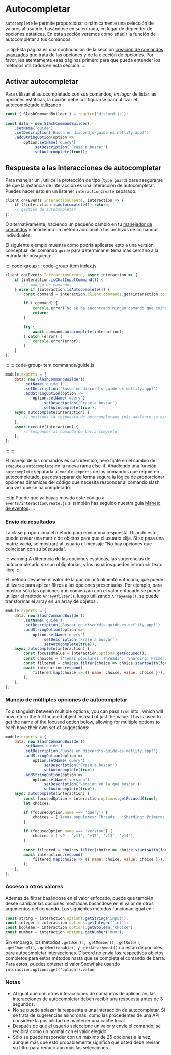 # Autocompletar

`Autocomplete` le permite proporcionar dinámicamente una selección de valores al usuario, basándose en su entrada, en lugar de depender de opciones estáticas. En esta sección veremos cómo añadir la función de autocompletar a tus comandos.

::: tip
Esta página es una continuación de la sección [creación de comandos avanzados](/slash-commands/advanced-creation.md) que trata de las opciones y de la elección de opciones. Por favor, lea atentamente esas páginas primero para que pueda entender los métodos utilizados en esta sección.
:::

## Activar autocompletar

Para utilizar el autocompletado con sus comandos, *en lugar* de listar las opciones estáticas, la opción debe configurarse para utilizar el autocompletado utilizando <DocsLink section="builders" path="class/SlashCommandStringOption?scrollTo=setAutocomplete" type="method" />:

```js {9}
const { SlashCommandBuilder } = require('discord.js');

const data = new SlashCommandBuilder()
	.setName('guide')
	.setDescription('Busca en discordjs-guide-es.netlify.app!')
	.addStringOption(option =>
		option.setName('query')
			.setDescription('Frase a buscar')
			.setAutocomplete(true));
```

## Respuesta a las interacciones de autocompletar

Para manejar un <DocsLink path="class/AutocompleteInteraction"/>, utilice la protección de tipo (`type guard`) <DocsLink path="class/BaseInteraction?scrollTo=isAutocomplete"/> para asegurarse de que la instancia de interacción es una interacción de autocompletar. Puedes hacer esto en un listener `interactionCreate` separado:

<!-- eslint-skip -->

```js
client.on(Events.InteractionCreate, interaction => {
	if (!interaction.isAutocomplete()) return;
	// gestión de autocompletar
});
```

O alternativamente, haciendo un pequeño cambio en tu [manejador de comandos](/creating-your-bot/command-handling.md) y añadiendo un método adicional a tus archivos de comandos individuales.

El siguiente ejemplo muestra cómo podría aplicarse esto a una versión conceptual del comando `guide` para determinar el tema más cercano a la entrada de búsqueda:

:::: code-group
::: code-group-item index.js
```js {4,13}
client.on(Events.InteractionCreate, async interaction => {
	if (interaction.isChatInputCommand()) {
		// manejo de comandos
	} else if (interaction.isAutocomplete()) {
		const command = interaction.client.commands.get(interaction.commandName);

		if (!command) {
			console.error(`No se ha encontrado ningún comando que coincida con ${interaction.commandName}.`);
			return;
		}

		try {
			await command.autocomplete(interaction);
		} catch (error) {
			console.error(error);
		}
	}
});
```
:::
::: code-group-item commands/guide.js
```js
module.exports = {
	data: new SlashCommandBuilder()
		.setName('guide')
		.setDescription('Busca en discordjs-guide-es.netlify.app!')
		.addStringOption(option =>
			option.setName('query')
				.setDescription('Frase a buscar')
				.setAutocomplete(true)),
	async autocomplete(interaction) {
		// gestiona la respuesta de autocompletado (más adelante se explica cómo hacerlo)
	},
	async execute(interaction) {
		// responder al comando de barra completo
	},
};
```
:::
::::

El manejo de los comandos es casi idéntico, pero fíjate en el cambio de `execute` a `autocomplete` en la nueva rama else-if. Añadiendo una función `autocomplete` separada al `module.exports` de los comandos que requieren autocompletado, puedes separar de forma segura la lógica de proporcionar opciones dinámicas del código que necesita responder al comando slash una vez que se ha completado.

:::tip
Puede que ya hayas movido este código a `events/interactionCreate.js` si también has seguido nuestra guía [Manejo de eventos](/creating-your-bot/event-handling.md).
:::

### Envío de resultados

La clase <DocsLink path="class/AutocompleteInteraction"/> proporciona el método <DocsLink path="class/AutocompleteInteraction?scrollTo=respond"/> para enviar una respuesta. Usando esto, puede enviar una matriz de objetos <DocsLink path="typedef/ApplicationCommandOptionChoiceData" /> para que el usuario elija. Si se pasa una matriz vacía, se mostrará al usuario el mensaje "No hay opciones que coincidan con su búsqueda".

::: warning
A diferencia de las opciones estáticas, las sugerencias de autocompletado *no* son obligatorias, y los usuarios pueden introducir texto libre.
:::

El método <DocsLink path="class/CommandInteractionOptionResolver?scrollTo=getFocused" /> devuelve el valor de la opción actualmente enfocada, que puede utilizarse para aplicar filtros a las opciones presentadas. Por ejemplo, para mostrar sólo las opciones que comienzan con el valor enfocado se puede utilizar el método `Array#filter()`, luego utilizando `Array#map()`, se puede transformar el array en un array de objetos <DocsLink path="typedef/ApplicationCommandOptionChoiceData" />.

```js {10-15}
module.exports = {
	data: new SlashCommandBuilder()
		.setName('guide')
		.setDescription('Buscar en discordjs-guide-es.netlify.app!')
		.addStringOption(option =>
			option.setName('query')
				.setDescription('Frase a buscar')
				.setAutocomplete(true)),
	async autocomplete(interaction) {
		const focusedValue = interaction.options.getFocused();
		const choices = ['Temas populares: Threads', 'Sharding: Primeros pasos', 'Biblioteca: Conexiones de voz', 'Interacciones: Responder a comandos de barra", "Temas populares: Incrustar vista previa'];
		const filtered = choices.filter(choice => choice.startsWith(focusedValue));
		await interaction.respond(
			filtered.map(choice => ({ name: choice, value: choice })),
		);
	},
};
```

### Manejo de múltiples opciones de autocompletar

To distinguish between multiple options, you can pass `true` into <DocsLink path="class/CommandInteractionOptionResolver?scrollTo=getFocused"/>, which will now return the full focused object instead of just the value. This is used to get the name of the focused option below, allowing for multiple options to each have their own set of suggestions:

```js {10-19}
module.exports = {
	data: new SlashCommandBuilder()
		.setName('guide')
		.setDescription('Busca en discordjs-guide-es.netlify.app!')
		.addStringOption(option =>
			option.setName('query')
				.setDescription('Frase a buscar')
				.setAutocomplete(true))
		.addStringOption(option =>
			option.setName('version')
				.setDescription('Version en la que buscar')
				.setAutocomplete(true)),
	async autocomplete(interaction) {
		const focusedOption = interaction.options.getFocused(true);
		let choices;

		if (focusedOption.name === 'query') {
			choices = ['Temas populares: Threads', 'Sharding: Primeros pasos', 'Biblioteca: Conexiones de voz', 'Interacciones: Responder a comandos de barra", "Temas populares: Incrustar vista previa'];
		}

		if (focusedOption.name === 'version') {
			choices = ['v9', 'v11', 'v12', 'v13', 'v14'];
		}

		const filtered = choices.filter(choice => choice.startsWith(focusedOption.value));
		await interaction.respond(
			filtered.map(choice => ({ name: choice, value: choice })),
		);
	},
};
```

### Acceso a otros valores

Además de filtrar basándose en el valor enfocado, puede que también desee cambiar las opciones mostradas basándose en el valor de otros argumentos del comando. Los siguientes métodos funcionan igual en <DocsLink path="class/AutocompleteInteraction"/>:

```js
const string = interaction.options.getString('input');
const integer = interaction.options.getInteger('int');
const boolean = interaction.options.getBoolean('choice');
const number = interaction.options.getNumber('num');
```

Sin embargo, los métodos `.getUser()`, `.getMember()`, `.getRole()`, `.getChannel()`, `.getMentionable()` y `.getAttachment()` no están disponibles para autocompletar interacciones. Discord no envía los respectivos objetos completos para estos métodos hasta que se completa el comando de barra. Para estos, puedes obtener el valor Snowflake usando `interaction.options.get('option').value`:

### Notas

- Al igual que con otras interacciones de comandos de aplicación, las interacciones de autocompletar deben recibir una respuesta antes de 3 segundos. 
- No se puede aplazar la respuesta a una interacción de autocompletar. Si se trata de sugerencias asíncronas, como las procedentes de una API, considere la posibilidad de mantener una caché local.
- Después de que el usuario seleccione un valor y envíe el comando, se recibirá como un <DocsLink path="class/ChatInputCommandInteraction" /> normal con el valor elegido.
- Sólo se puede responder con un máximo de 25 opciones a la vez, aunque más que esto probablemente significa que usted debe revisar su filtro para reducir aún más las selecciones.
